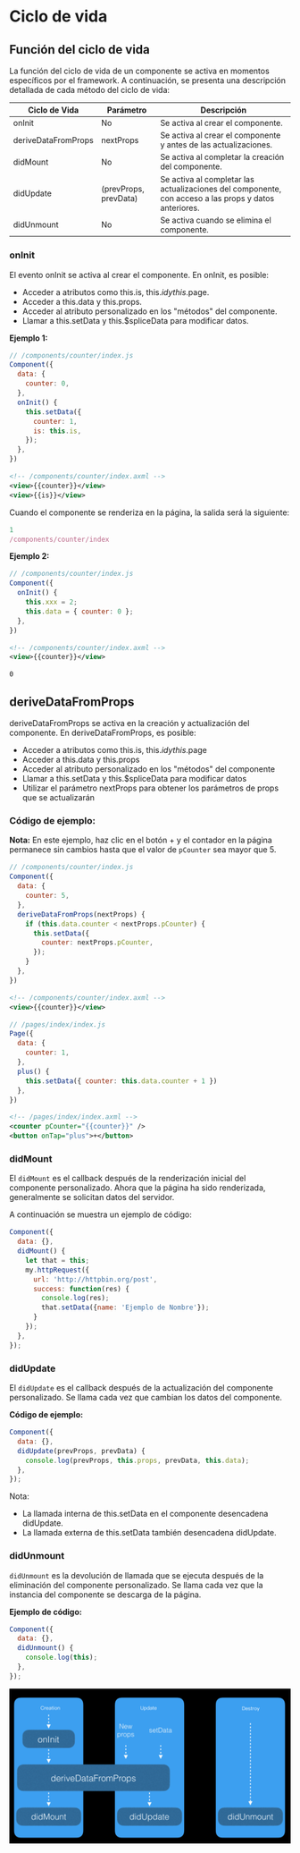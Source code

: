 # Ciclo de vida

## Función del ciclo de vida

La función del ciclo de vida de un componente se activa en momentos específicos por el framework. A continuación, se presenta una descripción detallada de cada método del ciclo de vida:

<table>
    <thead>
        <tr>
            <th>Ciclo de Vida</th>
            <th>Parámetro</th>
            <th>Descripción</th>
        </tr>
    </thead>
    <tbody>
        <tr>
            <td>onInit</td>
            <td>No</td>
            <td>Se activa al crear el componente.</td>
        </tr>
        <tr>
            <td>deriveDataFromProps</td>
            <td>nextProps</td>
            <td>Se activa al crear el componente y antes de las actualizaciones.</td>
        </tr>
        <tr>
            <td>didMount</td>
            <td>No</td>
            <td>Se activa al completar la creación del componente.</td>
        </tr>
        <tr>
            <td>didUpdate</td>
            <td>(prevProps, prevData)</td>
            <td>Se activa al completar las actualizaciones del componente, con acceso a las props y datos anteriores.</td>
        </tr>
        <tr>
            <td>didUnmount</td>
            <td>No</td>
            <td>Se activa cuando se elimina el componente.</td>
        </tr>
    </tbody>
</table>

### onInit

El evento onInit se activa al crear el componente. En onInit, es posible:

- Acceder a atributos como this.is, this.$id y this.$page.
- Acceder a this.data y this.props.
- Acceder al atributo personalizado en los "métodos" del componente.
- Llamar a this.setData y this.$spliceData para modificar datos.

**Ejemplo 1:**

```js
// /components/counter/index.js
Component({
  data: {
    counter: 0,
  },
  onInit() {
    this.setData({
      counter: 1,
      is: this.is,
    });
  },
})
```

```xml
<!-- /components/counter/index.axml -->
<view>{{counter}}</view>
<view>{{is}}</view>
```

Cuando el componente se renderiza en la página, la salida será la siguiente:

```js
1
/components/counter/index
```

**Ejemplo 2:**

```js
// /components/counter/index.js
Component({
  onInit() {
	this.xxx = 2;
	this.data = { counter: 0 };
  },
})
```

```xml
<!-- /components/counter/index.axml -->
<view>{{counter}}</view>
```

```
0
```

## deriveDataFromProps

deriveDataFromProps se activa en la creación y actualización del componente. En deriveDataFromProps, es posible:

- Acceder a atributos como this.is, this.$id y this.$page
- Acceder a this.data y this.props
- Acceder al atributo personalizado en los "métodos" del componente
- Llamar a this.setData y this.$spliceData para modificar datos
- Utilizar el parámetro nextProps para obtener los parámetros de props que se actualizarán

### Código de ejemplo:

**Nota:** 
En este ejemplo, haz clic en el botón + y el contador en la página permanece sin cambios hasta que el valor de `pCounter` sea mayor que 5.

```js
// /components/counter/index.js
Component({
  data: {
    counter: 5,
  },
  deriveDataFromProps(nextProps) {
    if (this.data.counter < nextProps.pCounter) {
      this.setData({
        counter: nextProps.pCounter,
      });
    }
  },
})
```

```xml
<!-- /components/counter/index.axml -->
<view>{{counter}}</view>
```

```js
// /pages/index/index.js
Page({
  data: {
	counter: 1,
  },
  plus() {
	this.setData({ counter: this.data.counter + 1 })
  },
})
```

```xml 
<!-- /pages/index/index.axml -->
<counter pCounter="{{counter}}" />
<button onTap="plus">+</button>
```

### didMount

El `didMount` es el callback después de la renderización inicial del componente personalizado. Ahora que la página ha sido renderizada, generalmente se solicitan datos del servidor.

A continuación se muestra un ejemplo de código:

```js
Component({
  data: {},
  didMount() {
    let that = this;
    my.httpRequest({
      url: 'http://httpbin.org/post',
      success: function(res) {
		console.log(res);
        that.setData({name: 'Ejemplo de Nombre'});               
      }
    });
  },
});
```

### didUpdate

El `didUpdate` es el callback después de la actualización del componente personalizado. Se llama cada vez que cambian los datos del componente.

**Código de ejemplo:**

```js
Component({
  data: {},
  didUpdate(prevProps, prevData) {
    console.log(prevProps, this.props, prevData, this.data);
  },
});
```

Nota:

- La llamada interna de this.setData en el componente desencadena didUpdate.
- La llamada externa de this.setData también desencadena didUpdate.

### didUnmount

`didUnmount` es la devolución de llamada que se ejecuta después de la eliminación del componente personalizado. Se llama cada vez que la instancia del componente se descarga de la página.

**Ejemplo de código:**

```js
Component({
  data: {},
  didUnmount() {
    console.log(this);
  },
});
```

![Component Lifecyle](../../img/componentLifecycle.png)